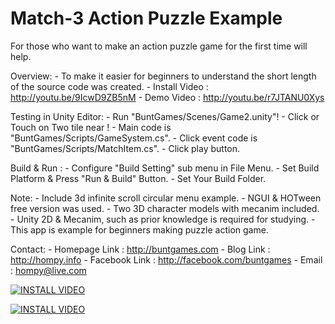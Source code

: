 Match-3 Action Puzzle Example
==============================

For those who want to make an action puzzle game for the first time will help.

Overview:
	- To make it easier for beginners to understand 
	  the short length of the source code was created.
	- Install Video : http://youtu.be/9IcwD9ZB5nM
	- Demo Video : http://youtu.be/r7JTANU0Xys

Testing in Unity Editor: 
	- Run "BuntGames/Scenes/Game2.unity"!
	- Click or Touch on Two tile near !
	- Main code is "BuntGames/Scripts/GameSystem.cs".
	- Click event code is "BuntGames/Scripts/MatchItem.cs".
	- Click play button.

Build & Run :
    - Configure "Build Setting" sub menu in File Menu.
	- Set Build Platform & Press "Run & Build" Button.
	- Set Your Build Folder.

Note:
    - Include 3d infinite scroll circular menu example.
	- NGUI & HOTween free version was used.
	- Two 3D character models with mecanim included.
    - Unity 2D & Mecanim, such as prior knowledge is required for studying.
	- This app is example for beginners making puzzle action game.

Contact:
	- Homepage Link : http://buntgames.com
	- Blog Link : http://hompy.info
	- Facebook Link : http://facebook.com/buntgames
	- Email : hompy@live.com


[![INSTALL VIDEO](http://img.youtube.com/vi/E7oWrSpjGls/0.jpg)](http://www.youtube.com/watch?v=E7oWrSpjGls)


[![INSTALL VIDEO](http://img.youtube.com/vi/9IcwD9ZB5nM/0.jpg)](http://www.youtube.com/watch?v=9IcwD9ZB5nM)
